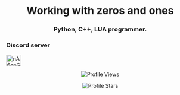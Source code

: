 <br />
<div align="center">
  <a href="https://github.com/astrapy/README.md/edit/main/README.md">
  </a>


<h1 align="center">Working with zeros and ones</h1>
<h3 align="center">Python, C++, LUA programmer.</h3>

<h3 align="left">Discord server</h3>
<p align="left">
<a href="https://discord.gg/FZpp7s6uqc" target="blank"><img align="center" src="https://raw.githubusercontent.com/rahuldkjain/github-profile-readme-generator/master/src/images/icons/Social/discord.svg" alt="nA6cpGmejn" height="30" width="40" /></a>
</p>

<p align="center">
  <img src="https://api.visitorbadge.io/api/VisitorHit?user=astrapy&countColorcountColor&countColor=%23FF0000&label=Watchers" alt="Profile Views">
</p>
<p align="center">
  <img src="https://img.shields.io/github/stars/astrapy?color=FF0000&style=for-the-badge&logo=github&label=Stars" alt="Profile Stars">
</p>
